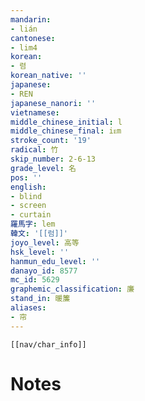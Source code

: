 ```yaml
---
mandarin:
- lián
cantonese:
- lim4
korean:
- 렴
korean_native: ''
japanese:
- REN
japanese_nanori: ''
vietnamese:
middle_chinese_initial: l
middle_chinese_final: iᴇm
stroke_count: '19'
radical: 竹
skip_number: 2-6-13
grade_level: 名
pos: ''
english:
- blind
- screen
- curtain
羅馬字: lem
韓文: '[[럼]]'
joyo_level: 高等
hsk_level: ''
hanmun_edu_level: ''
danayo_id: 8577
mc_id: 5629
graphemic_classification: 廉
stand_in: 暖簾
aliases:
- 帘
---
```

```meta-bind-embed
[[nav/char_info]]
```

# Notes

